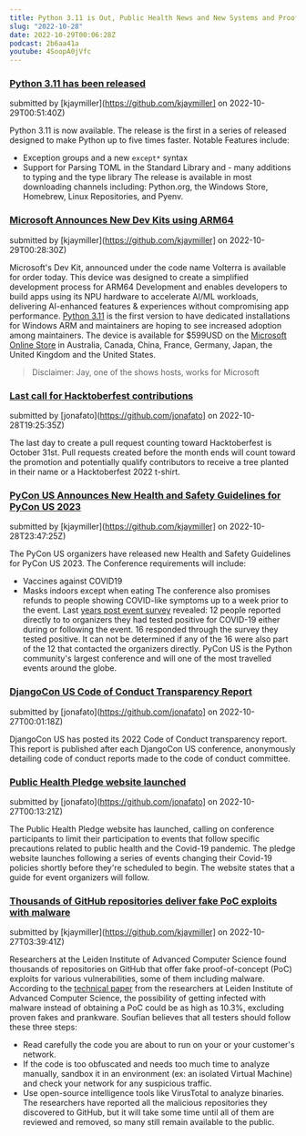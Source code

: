 ```yaml
---
title: Python 3.11 is Out, Public Health News and New Systems and Proof-of-Concept Exploits! - PYthon Community News 2022-10-28
slug: "2022-10-28"
date: 2022-10-29T00:06:28Z
podcast: 2b6aa41a
youtube: 4SoopA0jVfc
---
```



### [Python 3.11 has been released](https://www.python.org/downloads/release/python-3110/)

submitted by [kjaymiller](https://github.com/kjaymiller] on 2022-10-29T00:51:40Z)

Python 3.11 is now available. The release is the first in a series of released designed to make Python up to five times faster.
Notable Features include:
 - Exception groups and a new `except*` syntax
 - Support for Parsing TOML in the Standard Library
and - many additions to typing and the type library
The release is available in most downloading channels  including: Python.org, the Windows Store, Homebrew, Linux Repositories, and Pyenv.


### [Microsoft Announces New Dev Kits using ARM64](https://blogs.windows.com/windowsdeveloper/2022/10/24/available-today-windows-dev-kit-2023-aka-project-volterra/)

submitted by [kjaymiller](https://github.com/kjaymiller] on 2022-10-29T00:28:30Z)

Microsoft's Dev Kit, announced under the code name Volterra is available for order today. This device was designed to create a simplified development process for ARM64 Development and enables developers to build apps using its NPU hardware to accelerate AI/ML workloads, delivering AI-enhanced features & experiences without compromising app performance.
[Python 3.11](https://www.python.org/downloads/windows/) is the first version to have dedicated installations for Windows ARM and maintainers are hoping to see increased adoption among maintainers.
The device is available for $599USD on the [Microsoft Online Store](https://www.microsoft.com/d/windows-dev-kit-2023/94K0P67W7581) in Australia, Canada, China, France, Germany, Japan, the United Kingdom and the United States.
> Disclaimer: Jay, one of the shows hosts, works for Microsoft


### [Last call for Hacktoberfest contributions](https://hacktoberfest.com/)

submitted by [jonafato](https://github.com/jonafato] on 2022-10-28T19:25:35Z)

The last day to create a pull request counting toward Hacktoberfest is October 31st. Pull requests created before the month ends will count toward the promotion and potentially qualify contributors to receive a tree planted in their name or a Hacktoberfest 2022 t-shirt.


### [PyCon US Announces New Health and Safety Guidelines for PyCon US 2023](https://us.pycon.org/2023/about/health-safety-guidelines/)

submitted by [kjaymiller](https://github.com/kjaymiller] on 2022-10-28T23:47:25Z)

The PyCon US organizers have released new Health and Safety Guidelines for PyCon US 2023. The Conference requirements will include:
- Vaccines against COVID19
- Masks indoors except when eating
The conference also promises refunds to people showing COVID-like symptoms up to a week prior to the event. Last [years post event survey](https://pycon.blogspot.com/2022/06/pycon-us-2022-transparency-report.html) revealed:
12 people reported directly to to organizers they had tested positive for COVID-19 either during or following the event. 16 responded through the survey they tested positive. It can not be determined if any of the 16 were also part of the 12 that contacted the organizers directly.
PyCon US is the Python community's largest conference and will one of the most travelled events around the globe.


### [DjangoCon US Code of Conduct Transparency Report](https://2022.djangocon.us/news/code-of-conduct-transparency-report/)

submitted by [jonafato](https://github.com/jonafato] on 2022-10-27T00:01:18Z)

DjangoCon US has posted its 2022 Code of Conduct transparency report. This report is published after each DjangoCon US conference, anonymously detailing code of conduct reports made to the code of conduct committee.


### [Public Health Pledge website launched](https://phpledge.com/)

submitted by [jonafato](https://github.com/jonafato] on 2022-10-27T00:13:21Z)

The Public Health Pledge website has launched, calling on conference participants to limit their participation to events that follow specific precautions related to public health and the Covid-19 pandemic. The pledge website launches following a series of events changing their Covid-19 policies shortly before they're scheduled to begin. The website states that a guide for event organizers will follow.


### [Thousands of GitHub repositories deliver fake PoC exploits with malware](https://www.bleepingcomputer.com/news/security/thousands-of-github-repositories-deliver-fake-poc-exploits-with-malware/)

submitted by [kjaymiller](https://github.com/kjaymiller] on 2022-10-27T03:39:41Z)

Researchers at the Leiden Institute of Advanced Computer Science found thousands of repositories on GitHub that offer fake proof-of-concept (PoC) exploits for various vulnerabilities, some of them including malware.
According to the [technical paper](https://arxiv.org/abs/2210.08374#) from the researchers at Leiden Institute of Advanced Computer Science, the possibility of getting infected with malware instead of obtaining a PoC could be as high as 10.3%, excluding proven fakes and prankware.
Soufian believes that all testers should follow these three steps:
- Read carefully the code you are about to run on your or your customer's network.
- If the code is too obfuscated and needs too much time to analyze manually, sandbox it in an environment (ex: an isolated Virtual Machine) and check your network for any suspicious traffic.
- Use open-source intelligence tools like VirusTotal to analyze binaries.
The researchers have reported all the malicious repositories they discovered to GitHub, but it will take some time until all of them are reviewed and removed, so many still remain available to the public.

